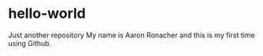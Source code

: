 # hello-world
Just another repository
My name is Aaron Ronacher and this is my first time using Github.
